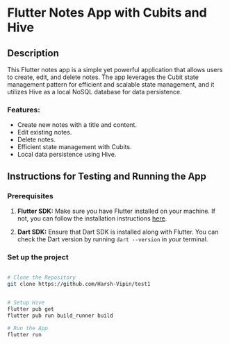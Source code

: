 # Flutter Notes App with Cubits and Hive

## Description

This Flutter notes app is a simple yet powerful application that allows users to create, edit, and delete notes. The app leverages the Cubit state management pattern for efficient and scalable state management, and it utilizes Hive as a local NoSQL database for data persistence.

### Features:

- Create new notes with a title and content.
- Edit existing notes.
- Delete notes.
- Efficient state management with Cubits.
- Local data persistence using Hive.

## Instructions for Testing and Running the App

### Prerequisites

1. **Flutter SDK:** Make sure you have Flutter installed on your machine. If not, you can follow the installation instructions [here](https://flutter.dev/docs/get-started/install).

2. **Dart SDK:** Ensure that Dart SDK is installed along with Flutter. You can check the Dart version by running `dart --version` in your terminal.

### Set up the project

```bash

# Clone the Repository
git clone https://github.com/Harsh-Vipin/test1


# Setup Hive
flutter pub get
flutter pub run build_runner build

# Run the App
flutter run
